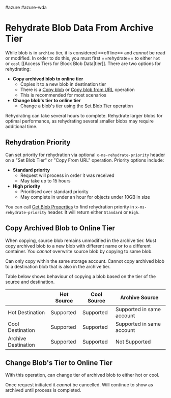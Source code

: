 #azure #azure-wda 

# Rehydrate Blob Data From Archive Tier
While blob is in `archive` tier, it is considered ==offline== and *cannot* be read or modified.
In order to do this, you must first ==rehydrate== to either `hot` or `cool` [[Access Tiers for Block Blob Data|tier]].
There are two options for rehydrating:
- **Copy archived blob to online tier**
	- Copies it to a new blob in destination tier
	- There is a [Copy blob](https://docs.microsoft.com/en-us/rest/api/storageservices/copy-blob) or [Copy blob from URL](https://docs.microsoft.com/en-us/rest/api/storageservices/copy-blob-from-url) operation
	- This is recommended for most scenarios
- **Change blob's tier to online tier**
	- Change a blob's tier using the [Set Blob Tier](https://docs.microsoft.com/en-us/rest/api/storageservices/set-blob-tier) operation

Rehydrating can take several hours to complete.
Rehydrate larger blobs for optimal performance, as rehydrating several smaller blobs may require additional time.

## Rehydration Priority
Can set priority for rehydration via optional `x-ms-rehydrate-priority` header on a "Set Blob Tier" or "Copy From URL" operation.
Priority options include:
- **Standard priority**
	- Request will process in order it was received
	- May take up to 15 hours
- **High priority**
	- Prioritised over standard priority
	- May complete in under an hour for objects under 10GB in size

You can call [Get Blob Properties](https://docs.microsoft.com/en-us/rest/api/storageservices/get-blob-properties) to find rehydration priority in `x-ms-rehydrate-priority` header.
It will return either `Standard` or `High`.

## Copy Archived Blob to Online Tier
When copying, source blob remains unmodified in the archive tier.
Must copy archived blob to a new blob with different name or to a different container.
You *cannot* overwrite source blob by copying to same blob.

Can only copy within the same storage account.
Cannot copy archived blob to a destination blob that is also in the archive tier.

Table below shows behaviour of copying a blob based on the tier of the source and destination.

|                     | Hot Source | Cool Source | Archive Source            |
| ------------------- | ---------- | ----------- | ------------------------- |
| Hot Destination     | Supported  | Supported   | Supported in same account |
| Cool Destination    | Supported  | Supported   | Supported in same account |
| Archive Destination | Supported  | Supported   | Not Supported             |

## Change Blob's Tier to Online Tier
With this operation, can change tier of archived blob to either hot or cool.

Once request initiated it *cannot* be cancelled.
Will continue to show as archived until process is completed.
